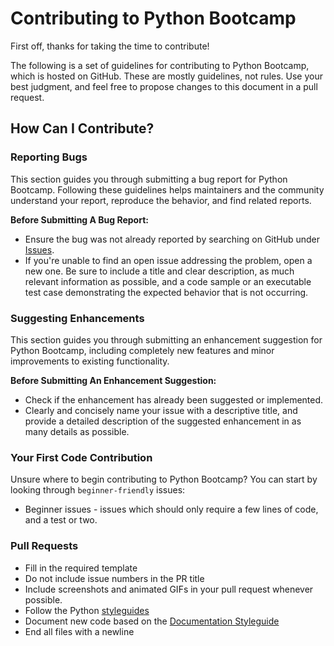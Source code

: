 
# Contributing to Python Bootcamp

First off, thanks for taking the time to contribute!

The following is a set of guidelines for contributing to Python Bootcamp, which is hosted on GitHub. These are mostly guidelines, not rules. Use your best judgment, and feel free to propose changes to this document in a pull request.

## How Can I Contribute?

### Reporting Bugs

This section guides you through submitting a bug report for Python Bootcamp. Following these guidelines helps maintainers and the community understand your report, reproduce the behavior, and find related reports.

**Before Submitting A Bug Report:**

- Ensure the bug was not already reported by searching on GitHub under [Issues](https://github.com/BAXTOR95/python_bootcamp/issues).
- If you're unable to find an open issue addressing the problem, open a new one. Be sure to include a title and clear description, as much relevant information as possible, and a code sample or an executable test case demonstrating the expected behavior that is not occurring.

### Suggesting Enhancements

This section guides you through submitting an enhancement suggestion for Python Bootcamp, including completely new features and minor improvements to existing functionality.

**Before Submitting An Enhancement Suggestion:**

- Check if the enhancement has already been suggested or implemented.
- Clearly and concisely name your issue with a descriptive title, and provide a detailed description of the suggested enhancement in as many details as possible.

### Your First Code Contribution

Unsure where to begin contributing to Python Bootcamp? You can start by looking through `beginner-friendly` issues:

- Beginner issues - issues which should only require a few lines of code, and a test or two.

### Pull Requests

- Fill in the required template
- Do not include issue numbers in the PR title
- Include screenshots and animated GIFs in your pull request whenever possible.
- Follow the Python [styleguides](https://www.python.org/dev/peps/pep-0008/)
- Document new code based on the [Documentation Styleguide](https://www.python.org/dev/peps/pep-0257/)
- End all files with a newline
